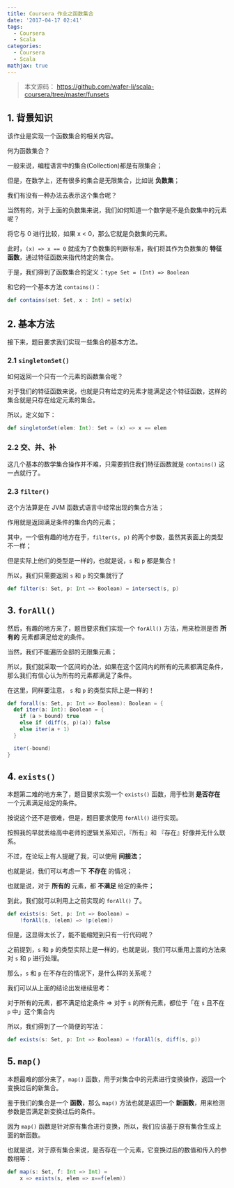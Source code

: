 ```yaml
---
title: Coursera 作业之函数集合
date: '2017-04-17 02:41'
tags:
  - Coursera
  - Scala
categories:
  - Coursera
  - Scala
mathjax: true
---
```



> 本文源码：
> https://github.com/wafer-li/scala-coursera/tree/master/funsets


## 1. 背景知识

该作业是实现一个函数集合的相关内容。

何为函数集合？

一般来说，编程语言中的集合(Collection)都是有限集合；

但是，在数学上，还有很多的集合是无限集合，比如说 **负数集**；

我们有没有一种办法去表示这个集合呢？

<!-- more -->

当然有的，对于上面的负数集来说，我们如何知道一个数字是不是负数集中的元素呢？

将它与 0 进行比较，如果 x < 0，那么它就是负数集的元素。

此时，`(x) => x == 0` 就成为了负数集的判断标准，我们将其作为负数集的 **特征函数**，通过特征函数来指代特定的集合。

于是，我们得到了函数集合的定义：`type Set = (Int) => Boolean`

和它的一个基本方法 `contains()`：

```scala
def contains(set: Set, x : Int) = set(x)
```

## 2. 基本方法

接下来，题目要求我们实现一些集合的基本方法。

### 2.1 `singletonSet()`

如何返回一个只有一个元素的函数集合呢？

对于我们的特征函数来说，也就是只有给定的元素才能满足这个特征函数，这样的集合就是只存在给定元素的集合。

所以，定义如下：

```scala
def singletonSet(elem: Int): Set = (x) => x == elem
```

### 2.2 交、并、补

这几个基本的数学集合操作并不难，只需要抓住我们特征函数就是 `contains()` 这一点就行了。

### 2.3 `filter()`

这个方法算是在 JVM 函数式语言中经常出现的集合方法；

作用就是返回满足条件的集合内的元素；

其中，一个很有趣的地方在于，`filter(s, p)` 的两个参数，虽然其表面上的类型不一样；

但是实际上他们的类型是一样的，也就是说，`s` 和 `p` 都是集合！

所以，我们只需要返回 `s` 和 `p` 的交集就行了

```scala
def filter(s: Set, p: Int => Boolean) = intersect(s, p)
```

## 3. `forAll()`

然后，有趣的地方来了，题目要求我们实现一个 `forAll()` 方法，用来检测是否 **所有的** 元素都满足给定的条件。

当然，我们不能遍历全部的无限集元素；

所以，我们就采取一个区间的办法，如果在这个区间内的所有的元素都满足条件，那么我们有信心认为所有的元素都满足了条件。

在这里，同样要注意， `s` 和 `p` 的类型实际上是一样的！

```scala
def forall(s: Set, p: Int => Boolean): Boolean = {
  def iter(a: Int): Boolean = {
    if (a > bound) true
    else if (diff(s, p)(a)) false
    else iter(a + 1)
  }

  iter(-bound)
}
```

## 4. `exists()`

本题第二难的地方来了，题目要求实现一个 `exists()` 函数，用于检测 **是否存在** 一个元素满足给定的条件。

按说这个还不是很难，但是，题目要求使用 `forAll()` 进行实现。

按照我的早就丢给高中老师的逻辑关系知识，『所有』和 『存在』好像并无什么联系。

不过，在论坛上有人提醒了我，可以使用 **间接法**；

也就是说，我们可以考虑一下 **不存在** 的情况；

也就是说，对于 **所有的** 元素，都 **不满足** 给定的条件；

到此，我们就可以利用上之前实现的 `forAll()` 了。

```scala
def exists(s: Set, p: Int => Boolean) =
    !forAll(s, (elem) => !p(elem))
```

但是，这显得太长了，能不能缩短到只有一行代码呢？

之前提到，`s` 和 `p` 的类型实际上是一样的，也就是说，我们可以重用上面的方法来对 `s` 和 `p` 进行处理。

那么，`s` 和 `p` 在不存在的情况下，是什么样的关系呢？

我们可以从上面的结论出发继续思考：

对于所有的元素，都不满足给定条件 $\Rightarrow$ 对于 `s` 的所有元素，都位于「在 `s` 且不在 `p` 中」这个集合内

所以，我们得到了一个简便的写法：

```scala
def exists(s: Set, p: Int => Boolean) = !forAll(s, diff(s, p))
```

## 5. `map()`

本题最难的部分来了，`map()` 函数，用于对集合中的元素进行变换操作，返回一个变换过后的新集合。

鉴于我们的集合是一个 **函数**，那么 `map()` 方法也就是返回一个 **新函数**，用来检测参数是否满足新变换过后的条件。

因为 `map()` 函数是针对原有集合进行变换，所以，我们应该基于原有集合生成上面的新函数。

也就是说，对于原有集合来说，是否存在一个元素，它变换过后的数值和传入的参数相等：

```scala
def map(s: Set, f: Int => Int) =
    x => exists(s, elem => x==f(elem))
```
